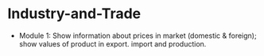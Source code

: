 # Industry-and-Trade
+ Module 1: Show information about prices in market (domestic &amp; foreign); show values of product in export. import and production.
